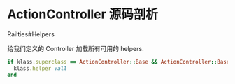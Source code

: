 # ActionController 源码剖析

Railties#Helpers

给我们定义的 Controller 加载所有可用的 helpers.

```ruby
if klass.superclass == ActionController::Base && ActionController::Base.include_all_helpers
  klass.helper :all
end
```
